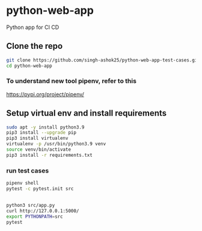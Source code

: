 # python-web-app
Python app for CI CD

## Clone the repo 
```sh
git clone https://github.com/singh-ashok25/python-web-app-test-cases.git
cd python-web-app
```

### To understand new tool pipenv, refer to this

https://pypi.org/project/pipenv/

## Setup virtual env and install requirements
```sh
sudo apt -y install python3.9
pip3 install --upgrade pip
pip3 install virtualenv
virtualenv -p /usr/bin/python3.9 venv
source venv/bin/activate
pip3 install -r requirements.txt
```

### run test cases
```sh
pipenv shell
pytest -c pytest.init src

```

## 
```sh
python3 src/app.py 
curl http://127.0.0.1:5000/ 
export PYTHONPATH=src
pytest
```

